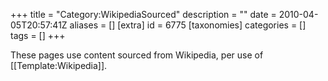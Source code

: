 +++
title = "Category:WikipediaSourced"
description = ""
date = 2010-04-05T20:57:41Z
aliases = []
[extra]
id = 6775
[taxonomies]
categories = []
tags = []
+++

These pages use content sourced from Wikipedia, per use of [[Template:Wikipedia]].
